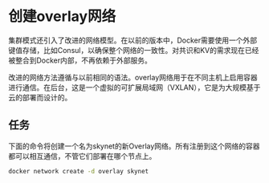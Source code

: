 # 创建overlay网络
集群模式还引入了改进的网络模型。在以前的版本中，Docker需要使用一个外部键值存储，比如Consul，以确保整个网络的一致性。对共识和KV的需求现在已经被整合到Docker内部，不再依赖于外部服务。

改进的网络方法遵循与以前相同的语法。overlay网络用于在不同主机上启用容器进行通信。在后台，这是一个虚拟的可扩展局域网（VXLAN），它是为大规模基于云的部署而设计的。

## 任务
下面的命令将创建一个名为skynet的新Overlay网络。所有注册到这个网络的容器都可以相互通信，不管它们部署在哪个节点上。
```bash
docker network create -d overlay skynet
```